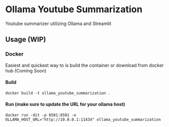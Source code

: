 # Ollama Youtube Summarization
Youtube summarizer utilizing Ollama and Streamlit

## Usage (WIP)

### Docker

Easiest and quickest way to is build the container or download from docker hub (Coming Soon)
#### Build

`docker build -t ollama_youtube_summarization .`
#### Run (make sure to update the URL for your ollama host)

`docker run -dit -p 8501:8501 -e OLLAMA_HOST_URL="http://10.0.0.1:11434" ollama_youtube_summarization`
